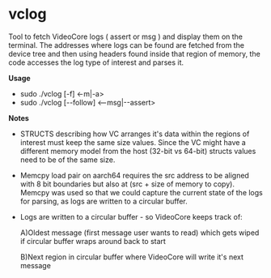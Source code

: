 
# vclog

Tool to fetch VideoCore logs ( assert or msg ) and display them on 
the terminal. 
The addresses where logs can be found are fetched from the
device tree and then using headers found inside that region of memory, 
the code accesses the log type of interest and parses it.

**Usage**

* sudo ./vclog [-f] <-m|-a>
* sudo ./vclog [--follow] <--msg|--assert>

**Notes**

* STRUCTS describing how VC arranges it's data within the regions of 
	interest must keep the same size values. 
	Since the VC might have a different memory model from the host (32-bit 
	vs 64-bit) structs values need to be of the same size. 

* Memcpy load pair on aarch64 requires the src address to be aligned with 
	8 bit boundaries but also at (src + size of memory to copy).
	Memcpy was used so that we could capture the current state of the logs
	for parsing, as logs are written to a circular buffer. 

* Logs are written to a circular buffer - so VideoCore keeps track of:
	
  A)Oldest message (first message user wants to read) which gets wiped if
	circular buffer wraps around back to start
	
  B)Next region in circular buffer where VideoCore will write it's next 
	message
